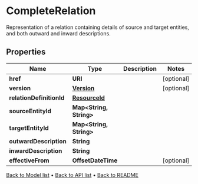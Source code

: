 

# CompleteRelation

Representation of a relation containing details of source and target entities, and both outward and inward descriptions.

## Properties

| Name | Type | Description | Notes |
|------------ | ------------- | ------------- | -------------|
|**href** | **URI** |  |  [optional] |
|**version** | [**Version**](Version.md) |  |  [optional] |
|**relationDefinitionId** | [**ResourceId**](ResourceId.md) |  |  |
|**sourceEntityId** | **Map&lt;String, String&gt;** |  |  |
|**targetEntityId** | **Map&lt;String, String&gt;** |  |  |
|**outwardDescription** | **String** |  |  |
|**inwardDescription** | **String** |  |  |
|**effectiveFrom** | **OffsetDateTime** |  |  [optional] |



[Back to Model list](../README.md#documentation-for-models) &#8226; [Back to API list](../README.md#documentation-for-api-endpoints) &#8226; [Back to README](../README.md)


